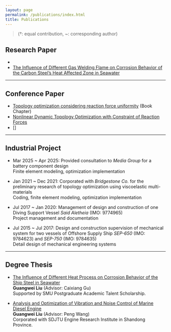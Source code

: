 ```yaml
---
layout: page
permalink: /publications/index.html
title: Publications
---
```


> (†: equal contribution, ~: corresponding author)

## Research Paper

- 
- [The Influence of Different Gas Welding Flame on Corrosion Behavior of the Carbon Steel’s Heat Affected Zone in Seawater](
https://doi.org/10.4028/www.scientific.net/AMR.1120-1121.1059)

---

## Conference Paper

- [Topology optimization considering reaction force uniformity]() (Book Chapter)
- [Nonlinear Dynamic Topology Optimization with Constraint of Reaction Forces](https://doi.org/10.1299/jsmecmd.2024.37.OS-0305)
- []


---

## Industrial Project

- Mar 2025 ~ Apr 2025: Provided consultation to *Media Group* for a battery component design<br>
Finite element modeling, optimization implementation

- Jan 2021 ~ Dec 2021: Corporated with *Bridgestone Co.* for the preliminary research of topology optimization using viscoelastic multi-materials<br>
Coding, finite element modeling, optimization implementation

- Jul 2017 ~ Jan 2020: Management of design and construction of one Diving Support Vessel *Said Aletheia* (IMO: 9774965)<br>
Project management and documentation

- Jul 2015 ~ Jul 2017:  Design and construction supervision of mechanical system for two vessels of Offshore Supply Ship *SEP-650* (IMO: 9784623) and *SEP-750* (IMO: 9784635)<br>
Detail design of mechanical engineering systems

---

## Degree Thesis

- [The Influence of Different Heat Process on Corrosion Behavior of the Ship Steel in Seawater]()<br>**Guangwei Liu** (Advisor: Caixiang Gu)<br>
Supported by SMU Postgraduate Academic Talent Scholarship.

- [Analysis and Optimization of Vibration and Noise Control of Marine Diesel Engine]()<br>**Guangwei Liu** (Advisor: Peng Wang)<br>
Corporated with SDJTU Engine Research Institute in Shandong Province.